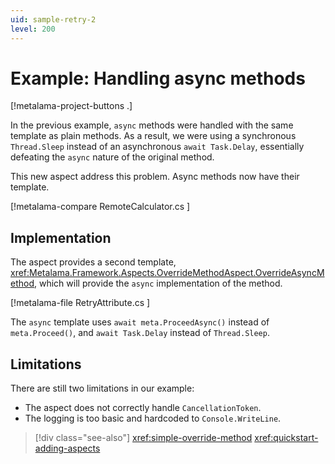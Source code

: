 ```yaml
---
uid: sample-retry-2
level: 200
---
```


# Example: Handling async methods

[!metalama-project-buttons .]

In the previous example, `async` methods were handled with the same template as plain methods. As a result, we were using a synchronous `Thread.Sleep` instead of an asynchronous `await Task.Delay`, essentially defeating the `async` nature of the original method.

This new aspect address this problem. Async methods now have their template.

[!metalama-compare RemoteCalculator.cs ]



## Implementation

The aspect provides a second template, <xref:Metalama.Framework.Aspects.OverrideMethodAspect.OverrideAsyncMethod>, which will provide the `async` implementation of the method.

[!metalama-file RetryAttribute.cs ]

The `async` template uses `await meta.ProceedAsync()` instead of `meta.Proceed()`, and `await Task.Delay` instead of `Thread.Sleep`.


## Limitations

There are still two limitations in our example:

* The aspect does not correctly handle `CancellationToken`.
* The logging is too basic and hardcoded to `Console.WriteLine`.


> [!div class="see-also"]
> <xref:simple-override-method>
> <xref:quickstart-adding-aspects>
  

  
